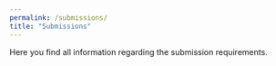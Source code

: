 ```yaml
---
permalink: /submissions/
title: "Submissions"
---
```


Here you find all information regarding the submission requirements.
